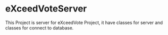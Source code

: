 eXceedVoteServer
================

This Project is server for eXceedVote Project, 
it have classes for server and classes for connect to database.